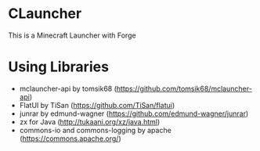 # CLauncher
This is a Minecraft Launcher with Forge


# Using Libraries
- mclauncher-api by tomsik68 (https://github.com/tomsik68/mclauncher-api)
- FlatUI by TiSan (https://github.com/TiSan/flatui)
- junrar by edmund-wagner (https://github.com/edmund-wagner/junrar)
- zx for Java (http://tukaani.org/xz/java.html)
- commons-io and commons-logging by apache (https://commons.apache.org/)